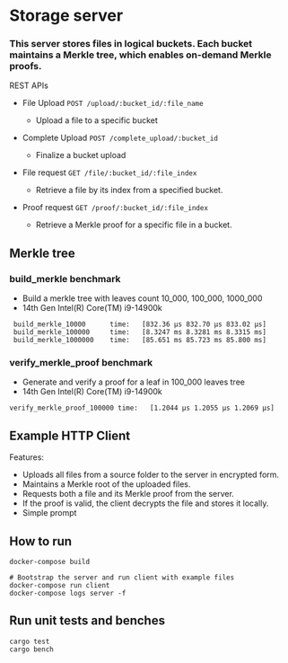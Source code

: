 
# Storage server

###  This server stores files in logical buckets. Each bucket maintains a Merkle tree, which enables on-demand Merkle proofs.

REST APIs
 
- File Upload `POST /upload/:bucket_id/:file_name`
    - Upload a file to a specific bucket

- Complete Upload `POST /complete_upload/:bucket_id`
    - Finalize a bucket upload 

- File request `GET /file/:bucket_id/:file_index`
    - Retrieve a file by its index from a specified bucket.

- Proof request `GET /proof/:bucket_id/:file_index`
    - Retrieve a Merkle proof for a specific file in a bucket.

## Merkle tree

### build_merkle benchmark 

- Build a merkle tree with leaves count 10_000, 100_000, 1000_000
- 14th Gen Intel(R) Core(TM) i9-14900k

```
 build_merkle_10000      time:   [832.36 µs 832.70 µs 833.02 µs]
 build_merkle_100000     time:   [8.3247 ms 8.3281 ms 8.3315 ms]
 build_merkle_1000000    time:   [85.651 ms 85.723 ms 85.800 ms]
```

### verify_merkle_proof benchmark
- Generate and verify a proof for a leaf in 100_000 leaves tree
- 14th Gen Intel(R) Core(TM) i9-14900k

```
verify_merkle_proof_100000 time:   [1.2044 µs 1.2055 µs 1.2069 µs]
```



## Example HTTP Client

Features:

- Uploads all files from a source folder to the server in encrypted form.
- Maintains a Merkle root of the uploaded files.
- Requests both a file and its Merkle proof from the server.
- If the proof is valid, the client decrypts the file and stores it locally.
- Simple prompt

## How to run

```
docker-compose build

# Bootstrap the server and run client with example files
docker-compose run client
docker-compose logs server -f
```

## Run unit tests and benches
```
cargo test
cargo bench
```
